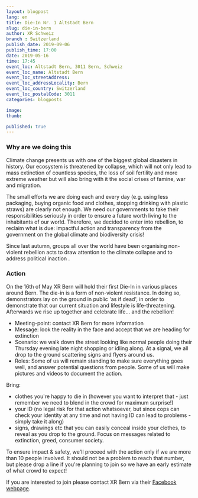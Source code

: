 ```yaml
---
layout: blogpost
lang: en
title: Die-In Nr. 1 Altstadt Bern
slug: die-in-bern
author: XR Schweiz
branch : Switzerland
publish_date: 2019-09-06
publish_time: 17:00
date: 2019-05-16
time: 17:45
event_loc: Altstadt Bern, 3011 Bern, Schweiz
event_loc_name: Altstadt Bern
event_loc_streetAddress: 
event_loc_addressLocality: Bern
event_loc_country: Switzerland 
event_loc_postalCode: 3011
categories: blogposts

image:
thumb:

published: true
---
```


### Why are we doing this 

Climate change presents us with one of the biggest global disasters in history. Our ecosystem is threatened by collapse, which will not only lead to mass extinction of countless species, the loss of soil fertility and more extreme weather but will also bring with it the social crises of famine, war and migration.

The small efforts we are doing each and every day (e.g. using less packaging, buying organic food and clothes, stopping drinking with plastic straws) are clearly not enough. 
We need our governments to take their responsibilities seriously in order to ensure a future worth living to the inhabitants of our world.
Therefore, we decided to enter into rebellion, to reclaim what is due: impactful action and transparency from the government on the global climate and biodiversity crisis! 

Since last autumn, groups all over the world have been organising non-violent rebellion acts to draw attention to the climate collapse and to address political inaction . 

### Action
On the 16th of May XR Bern will hold their first Die-In in various places around Bern. The die-in is a form of non-violent resistance. In doing so, demonstrators lay on the ground in public 'as if dead', in order to demonstrate that our current situation and lifestyle is life-threatening. Afterwards we rise up together and celebrate life... and the rebellion! 

- Meeting-point: contact XR Bern for more information
- Message: look the reality in the face and accept that we are heading for extinction
- Scenario: we walk down the street looking like normal people doing their Thursday evening late night shopping or idling along. At a signal, we all drop to the ground scattering signs and flyers around us. 
- Roles: Some of us will remain standing to make sure everything goes well, and answer potential questions from people. Some of us will make pictures and videos to document the action.

Bring:
- clothes you're happy to die in (however you want to interpret that - just remember we need to blend in the crowd for maximum surprise!)
- your ID (no legal risk for that action whatsoever, but since cops can check your identity at any time and not having ID can lead to problems - simply take it along)
- signs, drawings etc that you can easily conceal inside your clothes, to reveal as you drop to the ground. Focus on messages related to extinction, greed, consumer society.

To ensure impact & safety, we'll proceed with the action only if we are more than 10 people involved. It should not be a problem to reach that number, but please drop a line if you're planning to join so we have an early estimate of what crowd to expect!

If you are interested to join please contact XR Bern via their [Facebook webpage](https://www.facebook.com/XRBern/).
